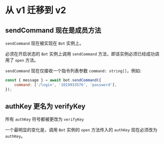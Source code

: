 # 从 v1 迁移到 v2

## sendCommand 现在是成员方法

`sendCommand` 现在被实现在 `Bot` 实例上。

必须在开启状态的 `Bot` 实例上调用 `sendCommand` 方法，即该实例必须已经成功调用了 `open` 方法。

`sendCommand` 现在仅接收一个指令列表参数 `command: string[]`，例如:

```js
const { message } = await bot.sendCommand({
    command: ['/login', '1019933576', 'password'],
});
```

## authKey 更名为 verifyKey

所有 `authKey` 符号都被更改为 `verifyKey`

一个最明显的变化是，调用 `Bot` 实例的 `open` 方法传入的 `authKey` 现在必须改为 `authKey`。
